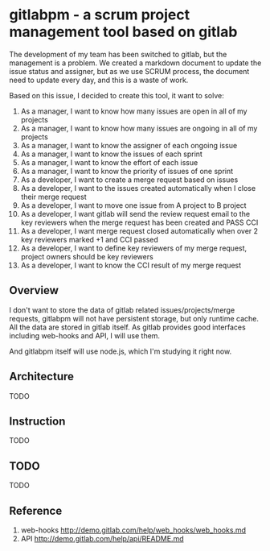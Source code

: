 # gitlabpm - a scrum project management tool based on gitlab

The development of my team has been switched to gitlab, but the management is a problem. We created a markdown document to update the issue status and assigner, but as we use SCRUM process, the document need to update every day, and this is a waste of work.

Based on this issue, I decided to create this tool, it want to solve:

1. As a manager, I want to know how many issues are open in all of my projects
1. As a manager, I want to know how many issues are ongoing in all of my projects
1. As a manager, I want to know the assigner of each ongoing issue
1. As a manager, I want to know the issues of each sprint
1. As a manager, I want to know the effort of each issue
1. As a manager, I want to know the priority of issues of one sprint
1. As a developer, I want to create a merge request based on issues
1. As a developer, I want to the issues created automatically when I close their merge request
1. As a developer, I want to move one issue from A project to B project
1. As a developer, I want gitlab will send the review request email to the key reviewers when the merge request has been created and PASS CCI
1. As a developer, I want merge request closed automatically when over 2 key reviewers marked +1 and CCI passed
1. As a developer, I want to define key reviewers of my merge request, project owners should be key reviewers
1. As a developer, I want to know the CCI result of my merge request

## Overview

I don't want to store the data of gitlab related issues/projects/merge requests, gitlabpm will not have persistent storage, but only runtime cache. All the data are stored in gitlab itself. As gitlab provides good interfaces including web-hooks and API, I will use them.

And gitlabpm itself will use node.js, which I'm studying it right now.

## Architecture

TODO

## Instruction

TODO

## TODO

TODO

## Reference

1. web-hooks    http://demo.gitlab.com/help/web_hooks/web_hooks.md
1. API          http://demo.gitlab.com/help/api/README.md
